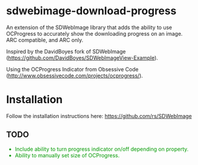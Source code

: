 sdwebimage-download-progress
============================

An extension of the SDWebImage library that adds the ability to use OCProgress to accurately show the downloading progress on an image. ARC compatible, and ARC only.

Inspired by the DavidBoyes fork of SDWebImage (https://github.com/DavidBoyes/SDWebImageView-Example).

Using the OCProgress Indicator from Obsessive Code (http://www.obsessivecode.com/projects/ocprogress/).

<strong><h1>Installation</h1></strong>
Follow the installation instructions here: https://github.com/rs/SDWebImage


<h2>TODO</h2>
<ul style="list-style-type: disc; color: #009900">  
  <li>Include ability to turn progress indicator on/off depending on property.</li>  
  <li>Ability to manually set size of OCProgress.</li>  
</ul>